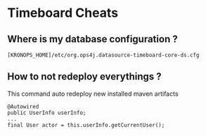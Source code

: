 # Timeboard Cheats

## Where is my database configuration ?

    [KRONOPS_HOME]/etc/org.ops4j.datasource-timeboard-core-ds.cfg

    
## How to not redeploy everythings ?

This command auto redeploy new installed maven artifacts 
    
    @Autowired
    public UserInfo userInfo;
    ...
    final User actor = this.userInfo.getCurrentUser();
